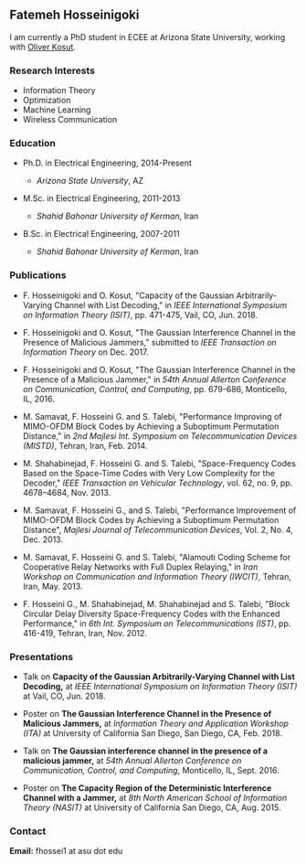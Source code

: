 ## Fatemeh Hosseinigoki
I am currently a PhD student in ECEE at Arizona State University, working with [Oliver Kosut](https://sites.google.com/site/okosut/).

### Research Interests
- Information Theory
- Optimization
- Machine Learning 
- Wireless Communication

### Education
* Ph.D. in Electrical Engineering, 2014-Present 
  * _Arizona State University_, AZ
  
* M.Sc. in Electrical Engineering, 2011-2013
  * _Shahid Bahonar University of Kerman_, Iran

* B.Sc. in Electrical Engineering, 2007-2011
  * _Shahid Bahonar University of Kerman_, Iran


### Publications
* F. Hosseinigoki and O. Kosut, "Capacity of the Gaussian Arbitrarily-Varying Channel with List Decoding," in _IEEE International Symposium on Information Theory (ISIT)_, pp. 471-475, Vail, CO, Jun. 2018. 

* F. Hosseinigoki and O. Kosut, "The Gaussian Interference Channel in the Presence of Malicious Jammers," submitted to _IEEE Transaction on Information Theory_ on Dec. 2017.

* F. Hosseinigoki and O. Kosut, "The Gaussian Interference Channel in the Presence of a Malicious Jammer," in _54th Annual Allerton Conference on Communication, Control, and Computing_, pp. 679-686, Monticello, IL, 2016.


* M. Samavat, F. Hosseini G. and S. Talebi, "Performance Improving of MIMO-OFDM Block Codes by Achieving a Suboptimum Permutation Distance," in _2nd Majlesi Int. Symposium on Telecommunication Devices (MISTD)_, Tehran, Iran, Feb. 2014.

* M. Shahabinejad, F. Hosseini G. and S. Talebi, "Space-Frequency Codes Based on the Space-Time Codes with Very Low Complexity for the Decoder," _IEEE Transaction on Vehicular Technology_, vol. 62, no. 9, pp. 4678–4684, Nov. 2013.

* M. Samavat, F. Hosseini G., and S. Talebi, "Performance Improvement of MIMO-OFDM Block Codes by Achieving a Suboptimum Permutation Distance", _Majlesi Journal of Telecommunication Devices_, Vol. 2, No. 4, Dec. 2013.

* M. Samavat, F. Hosseini G. and S. Talebi, "Alamouti Coding Scheme for Cooperative Relay Networks with Full Duplex Relaying," in _Iran Workshop on Communication and Information Theory (IWCIT)_, Tehran, Iran, May. 2013.

* F. Hosseini G., M. Shahabinejad, M. Shahabinejad and S. Talebi, "Block Circular Delay Diversity Space-Frequency Codes with the Enhanced Performance," in _6th Int. Symposium on Telecommunications (IST)_, pp. 416-419, Tehran, Iran, Nov. 2012.

### Presentations
* Talk on __Capacity of the Gaussian Arbitrarily-Varying Channel with List Decoding,__ at _IEEE International Symposium on Information Theory (ISIT)_ at Vail, CO, Jun. 2018.

* Poster on __The Gaussian Interference Channel in the Presence of Malicious Jammers,__ at _Information Theory and Application Workshop (ITA)_ at University of California San Diego, San Diego, CA, Feb. 2018.

*	Talk on __The Gaussian interference channel in the presence of a malicious jammer,__ at _54th Annual Allerton Conference on Communication, Control, and Computing_, Monticello, IL, Sept. 2016.

* Poster on __The Capacity Region of the Deterministic Interference Channel with a Jammer,__ at _8th North American School of Information Theory (NASIT)_ at University of California San Diego, CA, Aug. 2015.

### Contact
__Email:__ fhossei1 at asu dot edu
